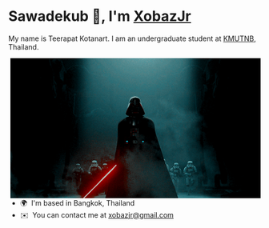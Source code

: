 Sawadekub 🙏, I'm <a href="https://www.youtube.com/@XobazJr">XobazJr</a></h2>
==================================
My name is Teerapat Kotanart. I am an undergraduate student at <a href="https://www.kmutnb.ac.th/">KMUTNB</a></h2>, Thailand.

<img hight="400" width="500" alt="GIF" align="right" src="https://github.com/XobazJr/XobazJr/blob/main/assets/darth-vader.gif">

*   🌍  I'm based in Bangkok, Thailand
*   ✉️  You can contact me at [xobazjr@gmail.com](mailto:xobazjr@gmail.com)
